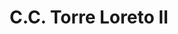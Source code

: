 ---
title: "C.C. Torre Loreto II"
url: /ciudad-guayana-puerto-ordaz/c-c-torre-loreto-ii/
shop: centro comercial
---